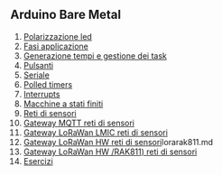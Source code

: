 

## Arduino Bare Metal
1. [Polarizzazione led](polarizzazioneled.md)
2. [Fasi applicazione](fasigenerica.md)
3. [Generazione tempi e gestione dei task](indexgenerazionetempi.md)
4. [Pulsanti](indexpulsanti.md)
5. [Seriale](indexseriale.md)
6. [Polled timers](indextimers.md)
7. [Interrupts](indexinterrupts.md)
8. [Macchine a stati finiti](indexstatifiniti.md)
9. [Reti di sensori](sensornetworkshort.md)
10. [Gateway MQTT reti di sensori](gateway.md)
11. [Gateway LoRaWan LMIC reti di sensori](gatewaylorasw.md)
12. [Gateway LoRaWan HW reti di sensori](gatewaylorahw.md)lorarak811.md
13. [Gateway LoRaWan HW /RAK811) reti di sensori](lorarak811.md)
14. [Esercizi](esercizi.md)
<!--stackedit_data:
eyJoaXN0b3J5IjpbMTk1MTYzNTI1NV19
-->
